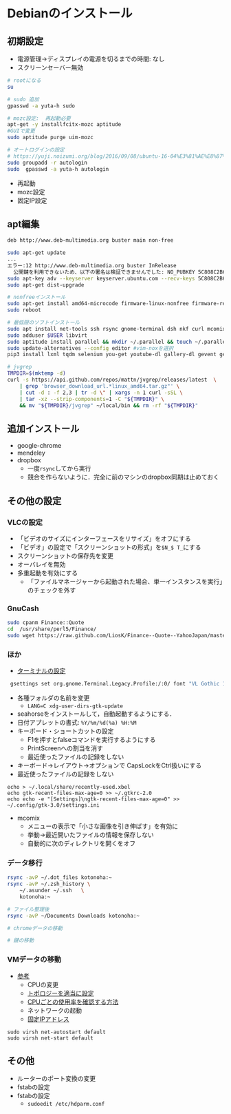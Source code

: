 
# Debianのインストール


## 初期設定

- 電源管理->ディスプレイの電源を切るまでの時間: なし
- スクリーンセーバー無効

```sh
# rootになる
su

# sudo 追加
gpasswd -a yuta-h sudo

# mozc設定:  再起動必要
apt-get -y installfcitx-mozc aptitude
#GUIで変更
sudo aptitude purge uim-mozc

# オートログインの設定
# https://yuji.noizumi.org/blog/2016/09/08/ubuntu-16-04%E3%81%AE%E8%87%AA%E5%8B%95%E3%83%AD%E3%82%B0%E3%82%A4%E3%83%B3%E3%81%8C%E5%8A%B9%E3%81%8B%E3%81%AA%E3%81%8F%E3%81%AA%E3%81%A3%E3%81%9F%E3%80%82/
sudo groupadd -r autologin
sudo  gpasswd -a yuta-h autologin
```
- 再起動
- mozc設定
- 固定IP設定


## apt編集

```txt
deb http://www.deb-multimedia.org buster main non-free
```

```sh
sudo apt-get update
...
エラー:12 http://www.deb-multimedia.org buster InRelease
  公開鍵を利用できないため、以下の署名は検証できませんでした: NO_PUBKEY 5C808C2B65558117
sudo apt-key adv --keyserver keyserver.ubuntu.com --recv-keys 5C808C2B65558117
sudo apt-get dist-upgrade

# nonfreeインストール
sudo apt-get install amd64-microcode firmware-linux-nonfree firmware-realtek nvidia-driver
sudo reboot

# 最低限のソフトインストール
sudo apt install net-tools ssh rsync gnome-terminal dsh nkf curl mcomix pandoc pandoc-citeproc pdfshuffler pdftk uuid-runtime gparted ntfs-3g ntp wdiff colordiff peco nvtop jq zsh unzip unrar unar paco htop lv vim-nox tmux build-essential swig autoconf automake libtool tinycdb libcdb-dev libncurses-dev aptitude git git-core git-svn dkms vlc libdvdcss2 ffmpeg python3-pip seahorse wget cmake encfs sqlite3 python3-gpg gnucash cpanminus libdbd-sqlite3 strace libusb-dev libusb-1.0-0-dev virt-manager easytag android-tools-adb qrencode krita krita-l10n
sudo adduser $USER libvirt
sudo aptitude install parallel && mkdir ~/.parallel && touch ~/.parallel/will-cite
sudo update-alternatives --config editor #vim-noxを選択
pip3 install lxml tqdm selenium you-get youtube-dl gallery-dl gevent gevent-websocket websocket-client flake8 mypy isort autopep8

# jvgrep
TMPDIR=$(mktemp -d)
curl -s https://api.github.com/repos/mattn/jvgrep/releases/latest  \
    | grep 'browser_download_url.*linux_amd64.tar.gz"' \
    | cut -d : -f 2,3 | tr -d \" | xargs -n 1 curl -sSL \
    | tar -xz --strip-components=1 -C "${TMPDIR}" \
    && mv "${TMPDIR}/jvgrep" ~/local/bin && rm -rf "${TMPDIR}"
```

## 追加インストール
- google-chrome
- mendeley
- dropbox
    - 一度``rsync``してから実行
    - 競合を作らないように．完全に前のマシンのdropbox同期は止めておく


## その他の設定
### VLCの設定
- 「ビデオのサイズにインターフェースをリサイズ」をオフにする
- 「ビデオ」の設定で「スクリーンショットの形式」を``$N_$ T_``にする
- スクリーンショットの保存先を変更
- オーバレイを無効
- 多重起動を有効にする
	- 「ファイルマネージャーから起動された場合、単一インスタンスを実行」のチェックを外す

### GnuCash

```sh
sudo cpanm Finance::Quote
cd  /usr/share/perl5/Finance/
sudo wget https://raw.github.com/LiosK/Finance--Quote--YahooJapan/master/lib/Finance/Quote/YahooJapan.pm
```

### ほか
- [ターミナルの設定](https://zv-louis.hatenablog.com/entry/2018/05/28/120000)
```sh
 gsettings set org.gnome.Terminal.Legacy.Profile:/:0/ font "VL Gothic 14"
```
- 各種フォルダの名前を変更
    - ``LANG=C xdg-user-dirs-gtk-update``
- seahorseをインストールして，自動起動するようにする．
- 日付アプレットの書式: `%Y/%m/%d(%a) %H:%M`
- キーボード・ショートカットの設定
    - F1を押すとfalseコマンドを実行するようにする
    - PrintScreenへの割当を消す
    - 最近使ったファイルの記録をしない
- キーボード->レイアウト->オプションで CapsLockをCtrl扱いにする
- 最近使ったファイルの記録をしない
```
echo > ~/.local/share/recently-used.xbel
echo gtk-recent-files-max-age=0 >> ~/.gtkrc-2.0
echo echo -e "[Settings]\ngtk-recent-files-max-age=0" >> ~/.config/gtk-3.0/settings.ini
```
- mcomix
    - メニューの表示で「小さな画像を引き伸ばす」を有効に
    - 挙動->最近開いたファイルの情報を保存しない
    - 自動的に次のディレクトリを開くをオフ


### データ移行

```sh
rsync -avP ~/.dot_files kotonoha:~
rsync -avP ~/.zsh_history \
    ~/.asunder ~/.ssh   \
    kotonoha:~

# ファイル整理後
rsync -avP ~/Documents Downloads kotonoha:~

# chromeデータの移動

# 鍵の移動
```

### VMデータの移動

- [参考](https://oplern.hatenablog.com/entry/2016/11/06/212257)
    - CPUの変更
    - [トポロジーを適当に設定](https://www.alprovs.com/wordpress/?p=605)
    - [CPUごとの使用率を確認する方法](https://piyokabe.net/pc/win10/taskmanager-cpu-thread/)
    - ネットワークの起動
    - [固定IPアドレス](https://kana-linux.info/linux/kvm%E3%81%ABdhcp%E3%81%A7%E5%9B%BA%E5%AE%9Aip%E3%82%92%E8%A8%AD%E5%AE%9A%E3%81%99%E3%82%8B)
```
sudo virsh net-autostart default                                            
sudo virsh net-start default                                  
```


## その他

- ルーターのポート変換の変更
- fstabの設定
- fstabの設定
    - ``sudoedit /etc/hdparm.conf``

